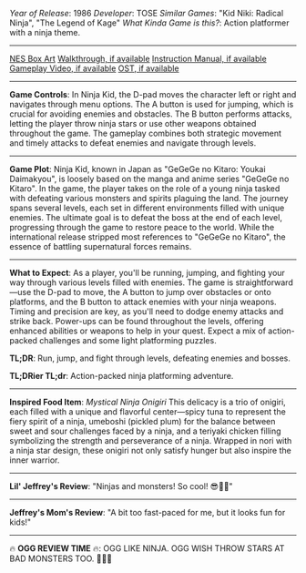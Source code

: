 *Year of Release*: 1986
*Developer*: TOSE
*Similar Games*: "Kid Niki: Radical Ninja", "The Legend of Kage"
*What Kinda Game is this?*: Action platformer with a ninja theme.

---
[NES Box Art](https://www.google.com/search?tbm=isch&q=NES+Box+Art+Ninja+Kid) 
[Walkthrough, if available](https://www.google.com/search?q=Walkthrough+NES+Ninja+Kid)
[Instruction Manual, if available](https://www.google.com/search?q=NES+Instruction+Manual+Ninja+Kid)
[Gameplay Video, if available](https://www.youtube.com/results?search_query=gameplay+NES+Ninja+Kid) 
[OST, if available](https://www.youtube.com/results?search_query=gameplay+NES+Ninja+Kid+OST)

- - -
**Game Controls**:
In Ninja Kid, the D-pad moves the character left or right and navigates through menu options. The A button is used for jumping, which is crucial for avoiding enemies and obstacles. The B button performs attacks, letting the player throw ninja stars or use other weapons obtained throughout the game. The gameplay combines both strategic movement and timely attacks to defeat enemies and navigate through levels.

- - -
**Game Plot**: 
Ninja Kid, known in Japan as "GeGeGe no Kitaro: Youkai Daimakyou", is loosely based on the manga and anime series "GeGeGe no Kitaro". In the game, the player takes on the role of a young ninja tasked with defeating various monsters and spirits plaguing the land. The journey spans several levels, each set in different environments filled with unique enemies. The ultimate goal is to defeat the boss at the end of each level, progressing through the game to restore peace to the world. While the international release stripped most references to "GeGeGe no Kitaro", the essence of battling supernatural forces remains.

- - -
**What to Expect**: 
As a player, you'll be running, jumping, and fighting your way through various levels filled with enemies. The game is straightforward—use the D-pad to move, the A button to jump over obstacles or onto platforms, and the B button to attack enemies with your ninja weapons. Timing and precision are key, as you'll need to dodge enemy attacks and strike back. Power-ups can be found throughout the levels, offering enhanced abilities or weapons to help in your quest. Expect a mix of action-packed challenges and some light platforming puzzles.

**TL;DR**:
Run, jump, and fight through levels, defeating enemies and bosses.

**TL;DRier TL;dr**: 
Action-packed ninja platforming adventure.

---
**Inspired Food Item**: *Mystical Ninja Onigiri*
This delicacy is a trio of onigiri, each filled with a unique and flavorful center—spicy tuna to represent the fiery spirit of a ninja, umeboshi (pickled plum) for the balance between sweet and sour challenges faced by a ninja, and a teriyaki chicken filling symbolizing the strength and perseverance of a ninja. Wrapped in nori with a ninja star design, these onigiri not only satisfy hunger but also inspire the inner warrior.

---
**Lil' Jeffrey's Review**: "Ninjas and monsters! So cool! 😎👹🌟"

---
**Jeffrey's Mom's Review**: "A bit too fast-paced for me, but it looks fun for kids!"

---
🔥 **OGG REVIEW TIME** 🔥: OGG LIKE NINJA. OGG WISH THROW STARS AT BAD MONSTERS TOO. 🌟👹🔥